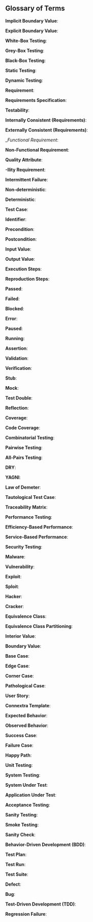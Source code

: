 ## Glossary of Terms

__Implicit Boundary Value__:

__Explicit Boundary Value__:

__White-Box Testing__:

__Grey-Box Testing__:

__Black-Box Testing__:

__Static Testing__:

__Dynamic Testing__:

__Requirement__:

__Requirements Specification__:

__Testability__:

__Internally Consistent (Requirements)__:

__Externally Consistent (Requirements)__:

__Functional Requirement_:

__Non-Functional Requirement__:

__Quality Attribute__:

__-Ility Requirement__:

__Intermittent Failure__:

__Non-deterministic__:

__Deterministic__:

__Test Case__:

__Identifier__:

__Precondition__:

__Postcondition__:

__Input Value__:

__Output Value__:

__Execution Steps__:

__Reproduction Steps__:

__Passed__:

__Failed__:

__Blocked__:

__Error__:

__Paused__:

__Running__:

__Assertion__:

__Validation__:

__Verification__:

__Stub__:

__Mock__:

__Test Double__:

__Reflection__:

__Coverage__:

__Code Coverage__:

__Combinatorial Testing__:

__Pairwise Testing__:

__All-Pairs Testing__:

__DRY__:

__YAGNI__:

__Law of Demeter__:

__Tautological Test Case__:

__Traceability Matrix__:

__Performance Testing__:

__Efficiency-Based Performance__:

__Service-Based Performance__:

__Security Testing__:

__Malware__:

__Vulnerability__:

__Exploit__:

__Sploit__:

__Hacker__:

__Cracker__:

__Equivalence Class__:

__Equivalence Class Partitioning__:

__Interior Value__:

__Boundary Value__:

__Base Case__:

__Edge Case__:

__Corner Case__:

__Pathological Case__:

__User Story__:

__Connextra Template__:

__Expected Behavior__:

__Observed Behavior__:

__Success Case__:

__Failure Case__:

__Happy Path__:

__Unit Testing__:

__System Testing__:

__System Under Test__:

__Application Under Test__:

__Acceptance Testing__:

__Sanity Testing__:

__Smoke Testing__:

__Sanity Check__:

__Behavior-Driven Development (BDD)__:

__Test Plan__:

__Test Run__:

__Test Suite__:

__Defect__:

__Bug__:

__Test-Driven Development (TDD)__:

__Regression Failure__: